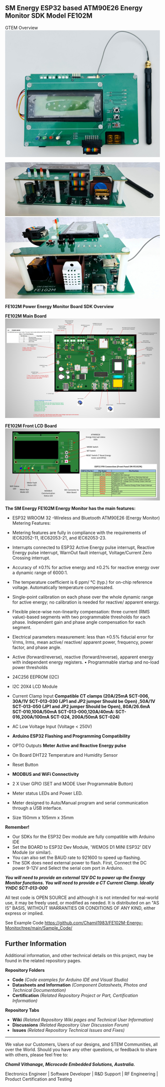 ## SM Energy ESP32 based ATM90E26 Energy Monitor SDK Model FE102M


GTEM Overview
![Display-Type-B](https://github.com/Chamil1983/FE102M-Energy-Monitor/blob/main/Pictures/IMG_4226.jpg?raw=true)

![Display-Type-B](https://github.com/Chamil1983/FE102M-Energy-Monitor/blob/main/Pictures/IMG_4206.jpg?raw=true)
![Display-Type-B](https://github.com/Chamil1983/FE102M-Energy-Monitor/blob/main/Pictures/IMG_4207.jpg?raw=true)

**FE102M Power Energy Monitor Board SDK Overview**

**FE102M Main Board**
![Display-Type-B](Main_Board.jpg?raw=true)

**FE102M Front LCD Board**
![Display-Type-B](Front_Panel.jpg?raw=true)


**The SM Energy FE102M Energy Monitor has the main features:**

- ESP32 WROOM 32 -Wireless and Bluetooth
ATM90E26 (Energy Monitor) Metering Features:
- Metering features are fully in compliance with the requirements of IEC62052-11, IEC62053-21, and IEC62053-23.
- Interrupts connected to ESP32 Active Energy pulse interrupt, Reactive Energy pulse interrupt, WarnOut fault interrupt, Voltage/Current Zero Crossing interrupt.
- Accuracy of ±0.1% for active energy and ±0.2% for reactive energy over a dynamic range of 6000:1.
- The temperature coefficient is 6 ppm/ ℃ (typ.) for on-chip reference voltage. Automatically temperature compensated.
- Single-point calibration on each phase over the whole dynamic range for active energy; no calibration is needed for reactive/ apparent energy. 
- Flexible piece-wise non-linearity compensation: three current (RMS value)-based segments with two programmable thresholds for each phase. Independent gain and phase angle compensation for each segment. 
- Electrical parameters measurement: less than ±0.5% fiducial error for Vrms, Irms, mean active/ reactive/ apparent power, frequency, power factor, and phase angle. 
- Active (forward/reverse), reactive (forward/reverse), apparent energy with independent energy registers. • Programmable startup and no-load power thresholds
- 24C256 EEPROM (I2C)
- I2C 20X4 LCD Module 
- Current Clamp Input
**Compatible CT clamps (20A/25mA SCT-006, 30A/1V SCT-013-030 (JP1 and JP2 jumper Should be Open) ,50A/1V SCT-013-050 (JP1 and JP2  jumper Should be Open), 80A/26.6mA SCT-010,100A/50mA SCT-013-000,120A/40mA: SCT-016,200A/100mA SCT-024, 200A/50mA SCT-024)**
- AC Low Voltage Input (Voltage < 250V)

- **Arduino ESP32 Flashing and Programming Compatibility**
- OPTO Outputs
**Meter Active and Reactive Energy pulse**
- On Board DHT22 Temperature and Humidity Sensor
- Reset Button
- **MODBUS and WiFi Connectivity**
- 2 X User GPIO (SET and MODE User Programmable Button)
- Meter status LEDs and Power LED.
- Meter designed to Auto/Manual program and serial communication through a USB interface. 
- Size 150mm x 105mm x 35mm
    
**Remember!**
- Our SDKs for the ESP32 Dev module are fully compatible with Arduino IDE
- Set the BOARD to ESP32 Dev Module, 'WEMOS D1 MINI ESP32' DEV Module (or similar).
- You can also set the BAUD rate to 921600 to speed up flashing.
- The SDK does need external power to flash.  First, Connect the DC power 9-12V and Select the serial com port in Arduino.

***You will need to provide an external 12V DC to power up the Energy Monitor functions.*
*You will need to provide a CT Current Clamp.  Ideally YHDC SCT-013-000***

All test code is OPEN SOURCE and although it is not intended for real-world use, it may be freely used, or modified as needed.  It is distributed on an "AS IS" BASIS, WITHOUT WARRANTIES OR CONDITIONS OF ANY KIND, either express or implied.

See Example Code https://github.com/Chamil1983/FE102M-Energy-Monitor/tree/main/Sample_Code/


## **Further Information**

Additional information, and other technical details on this project, may be found in the related repository pages.

**Repository Folders**

 - **Code** *(Code examples for Arduino  IDE and Visual Studio)*
 -  **Datasheets and Information** *(Component Datasheets, Photos and Technical Documentation)*
 - **Certification** *(Related Repository Project or Part, Certification Information)*

**Repository Tabs**

 - **Wiki** *(Related Repository Wiki pages and Technical User Information)*
 - **Discussions** *(Related Repository User Discussion Forum)*
 - **Issues** *(Related Repository Technical Issues and Fixes)*

***

We value our Customers, Users of our designs, and STEM Communities, all over the World. Should you have any other questions, or feedback to share with others, please feel free to:

***Chamil Vithanage, Microcode Embedded Solutions, Australia.***

Electronics Engineer | Software Developer | R&D Support | RF Engineering | Product Certification and Testing 

